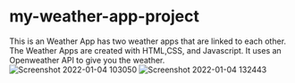 # my-weather-app-project
This is an Weather App has two weather apps that are linked to each other. The Weather Apps are created with HTML,CSS, and Javascript. It uses an Openweather API to give you the weather. 
![Screenshot 2022-01-04 103050](https://user-images.githubusercontent.com/74805696/148100538-8644794b-5af5-40d4-998f-7c5a2198cda5.jpg)
![Screenshot 2022-01-04 132443](https://user-images.githubusercontent.com/74805696/148119414-0a1bbe30-06d6-40f4-93d3-d714ed798cc9.jpg)
